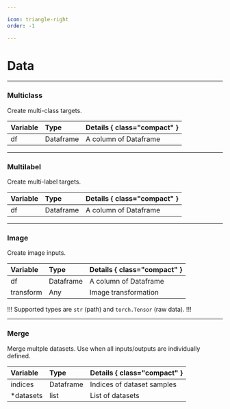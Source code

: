```yaml
---

icon: triangle-right
order: -1

---
```


# Data

***
### Multiclass
Create multi-class targets.

Variable        |Type   | Details { class="compact" }
:--             |:--    |:-- 
df              |Dataframe | A column of Dataframe

***
### Multilabel
Create multi-label targets.

Variable        |Type   | Details { class="compact" }
:--             |:--    |:-- 
df              |Dataframe | A column of Dataframe

***
### Image
Create image inputs.

Variable        |Type   | Details { class="compact" }
:--             |:--    |:-- 
df              |Dataframe | A column of Dataframe
transform       |Any       | Image transformation

!!!
Supported types are `str` (path) and `torch.Tensor` (raw data).
!!!

***
### Merge
Merge multple datasets. Use when all inputs/outputs are individually defined.

Variable        |Type   | Details { class="compact" }
:--             |:--    |:-- 
indices         |Dataframe | Indices of dataset samples
*datasets       |list       | List of datasets
